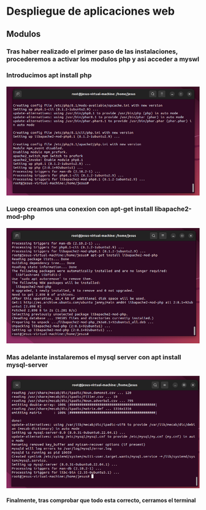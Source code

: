 # Despliegue de aplicaciones web
## Modulos
### Tras haber realizado el primer paso de las instalaciones, procederemos a activar los modulos php y asi acceder a myswl
### Introducimos apt install php
#### ![Image](https://github.com/Braeek/ProyectoDespliegue/blob/main/Proyecto/2%20-%20ActivarModulos/Captura%20de%20pantalla%20(71).png)

### Luego creamos una conexion con apt-get install libapache2-mod-php
#### ![Image](https://github.com/Braeek/ProyectoDespliegue/blob/main/Proyecto/2%20-%20ActivarModulos/Captura%20de%20pantalla%20(73).png)


### Mas adelante instalaremos el mysql server con apt install mysql-server
#### ![Image](https://github.com/Braeek/ProyectoDespliegue/blob/main/Proyecto/2%20-%20ActivarModulos/Captura%20de%20pantalla%20(75).png)

#### Finalmente, tras comprobar que todo esta correcto, cerramos el terminal
